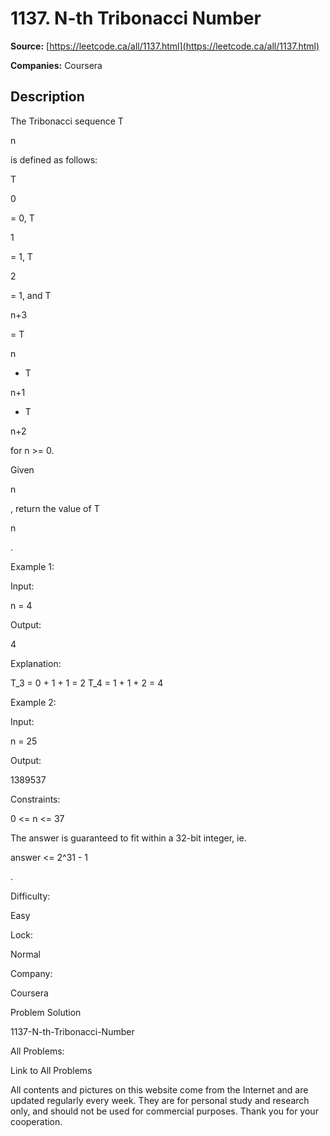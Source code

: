 # 1137. N-th Tribonacci Number

**Source:** [https://leetcode.ca/all/1137.html](https://leetcode.ca/all/1137.html)

**Companies:** Coursera

## Description

The Tribonacci sequence T

n

is defined as follows:

T

0

= 0, T

1

= 1, T

2

= 1, and T

n+3

= T

n

+ T

n+1

+ T

n+2

for n >= 0.

Given

n

, return the value of T

n

.

Example 1:

Input:

n = 4

Output:

4

Explanation:

T_3 = 0 + 1 + 1 = 2
T_4 = 1 + 1 + 2 = 4

Example 2:

Input:

n = 25

Output:

1389537

Constraints:

0 <= n <= 37

The answer is guaranteed to fit within a 32-bit integer, ie.

answer <= 2^31 -
            1

.

Difficulty:

Easy

Lock:

Normal

Company:

Coursera

Problem Solution

1137-N-th-Tribonacci-Number

All Problems:

Link to All Problems

All contents and pictures on this website come from the Internet and are updated regularly every week. They are for personal study and research only, and should not be used for commercial purposes. Thank you for your cooperation.

